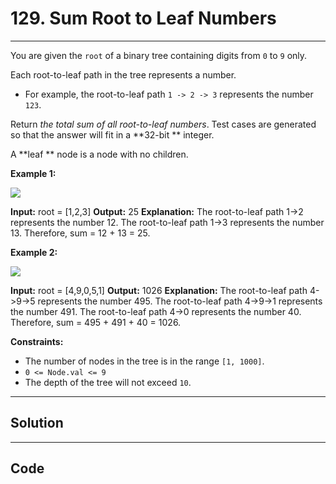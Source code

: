 # 129. Sum Root to Leaf Numbers

---

You are given the `root` of a binary tree containing digits from `0` to `9` only.

Each root-to-leaf path in the tree represents a number.

  * For example, the root-to-leaf path `1 -> 2 -> 3` represents the number `123`.



Return _the total sum of all root-to-leaf numbers_. Test cases are generated so that the answer will fit in a **32-bit ** integer.

A **leaf ** node is a node with no children.

 

**Example 1:**

![](https://assets.leetcode.com/uploads/2021/02/19/num1tree.jpg)


**Input:** root = [1,2,3]
**Output:** 25
**Explanation:**
The root-to-leaf path 1->2 represents the number 12.
The root-to-leaf path 1->3 represents the number 13.
Therefore, sum = 12 + 13 = 25.


**Example 2:**

![](https://assets.leetcode.com/uploads/2021/02/19/num2tree.jpg)


**Input:** root = [4,9,0,5,1]
**Output:** 1026
**Explanation:**
The root-to-leaf path 4->9->5 represents the number 495.
The root-to-leaf path 4->9->1 represents the number 491.
The root-to-leaf path 4->0 represents the number 40.
Therefore, sum = 495 + 491 + 40 = 1026.


 

**Constraints:**

  * The number of nodes in the tree is in the range `[1, 1000]`.
  * `0 <= Node.val <= 9`
  * The depth of the tree will not exceed `10`.

---

## Solution



---

## Code
```python


```